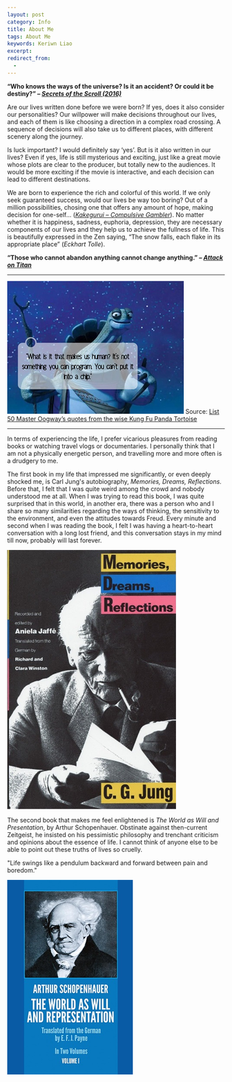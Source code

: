 ```yaml
---
layout: post
category: Info
title: About Me
tags: About Me
keywords: Keriwn Liao
excerpt: 
redirect_from:
  - 
---
```


**“Who knows the ways of the universe? Is it an accident? Or could it be destiny?” – [*Secrets of the Scroll (2016)*](https://www.youtube.com/watch?v=NjpqapAD22M&list=PLkbtmCTZ1JKkMzYuWzUEyFybNm6sST4-y&index=1)**

Are our lives written done before we were born? If yes, does it also consider our personalities? Our willpower will make decisions throughout our lives, and each of them is like choosing a direction in a complex road crossing. A sequence of decisions will also take us to different places, with different scenery along the journey.

Is luck important? I would definitely say ‘yes’. But is it also written in our lives? Even if yes, life is still mysterious and exciting, just like a great movie whose plots are clear to the producer, but totally new to the audiences. It would be more exciting if the movie is interactive, and each decision can lead to different destinations.

We are born to experience the rich and colorful of this world. If we only seek guaranteed success, would our lives be way too boring? Out of a million possibilities, chosing one that offers any amount of hope, making decision for one-self... ([*Kakegurui – Compulsive Gambler*](https://mangapark.net/title/20683-en-kakegurui-compulsive-gambler/5364263-chapter-46-kakegurui-46?page=9)). No matter whether it is happiness, sadness, euphoria, depression, they are necessary components of our lives and they help us to achieve the fullness of life. This is beautifully expressed in the Zen saying, “The snow falls, each flake in its appropriate place” (*Eckhart Tolle*).

**“Those who cannot abandon anything cannot change anything.” – [*Attack on Titan*](https://www.youtube.com/watch?v=N6--sNphCmU)**

---

![Oogway](/assets/images/Master_Oogways_1.jpg)
Source: [List 50 Master Oogway’s quotes from the wise Kung Fu Panda Tortoise](https://www.naijanews.com/buzz/list/50-master-oogway-quotes-wise-kung-fu-panda-tortoise/)

---

In terms of experiencing the life, I prefer vicarious pleasures from reading books or watching travel vlogs or documentaries. I personally think that I am not a physically energetic person, and travelling more and more often is a drudgery to me.

The first book in my life that impressed me significantly, or even deeply shocked me, is Carl Jung's autobiography, *Memories, Dreams, Reflections*. Before that, I felt that I was quite weird among the crowd and nobody understood me at all. When I was trying to read this book, I was quite surprised that in this world, in another era, there was a person who and I share so many similarities regarding the ways of thinking, the sensitivity to the environment, and even the attitudes towards Freud. Every minute and second when I was reading the book, I felt I was having a heart-to-heart conversation with a long lost friend, and this conversation stays in my mind till now, probably will last forever.

![CarlJung](\assets\images\carl_jung.jpg)

The second book that makes me feel enlightened is *The World as Will and Presentation*, by Arthur Schopenhauer. Obstinate against then-current Zeitgeist, he insisted on his pessimistic philosophy and trenchant criticism and opinions about the essence of life. I cannot think of anyone else to be able to point out these truths of lives so cruelly.

"Life swings like a pendulum backward and forward between pain and boredom." 

![Schopenhauer](\assets\images\schopenhauer.jpg)

